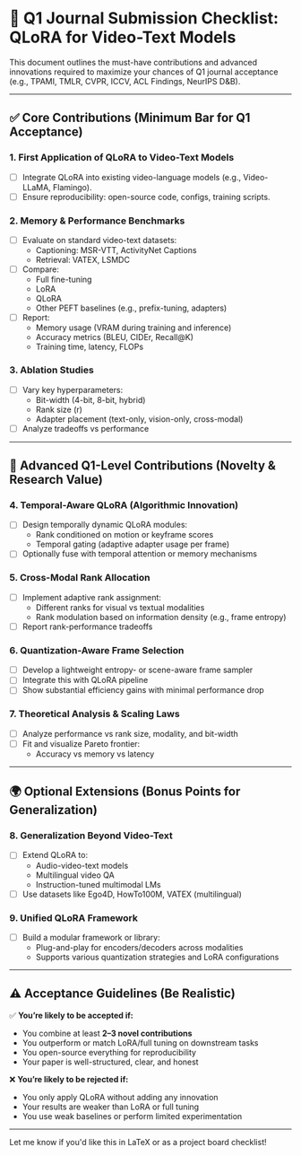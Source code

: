 # 🎯 Q1 Journal Submission Checklist: QLoRA for Video-Text Models

This document outlines the must-have contributions and advanced innovations required to maximize your chances of Q1 journal acceptance (e.g., TPAMI, TMLR, CVPR, ICCV, ACL Findings, NeurIPS D&B).

---

## ✅ Core Contributions (Minimum Bar for Q1 Acceptance)

### 1. First Application of QLoRA to Video-Text Models
- [ ] Integrate QLoRA into existing video-language models (e.g., Video-LLaMA, Flamingo).
- [ ] Ensure reproducibility: open-source code, configs, training scripts.

### 2. Memory & Performance Benchmarks
- [ ] Evaluate on standard video-text datasets:
  - Captioning: MSR-VTT, ActivityNet Captions
  - Retrieval: VATEX, LSMDC
- [ ] Compare:
  - Full fine-tuning
  - LoRA
  - QLoRA
  - Other PEFT baselines (e.g., prefix-tuning, adapters)
- [ ] Report:
  - Memory usage (VRAM during training and inference)
  - Accuracy metrics (BLEU, CIDEr, Recall@K)
  - Training time, latency, FLOPs

### 3. Ablation Studies
- [ ] Vary key hyperparameters:
  - Bit-width (4-bit, 8-bit, hybrid)
  - Rank size (r)
  - Adapter placement (text-only, vision-only, cross-modal)
- [ ] Analyze tradeoffs vs performance

---

## 🚀 Advanced Q1-Level Contributions (Novelty & Research Value)

### 4. Temporal-Aware QLoRA (Algorithmic Innovation)
- [ ] Design temporally dynamic QLoRA modules:
  - Rank conditioned on motion or keyframe scores
  - Temporal gating (adaptive adapter usage per frame)
- [ ] Optionally fuse with temporal attention or memory mechanisms

### 5. Cross-Modal Rank Allocation
- [ ] Implement adaptive rank assignment:
  - Different ranks for visual vs textual modalities
  - Rank modulation based on information density (e.g., frame entropy)
- [ ] Report rank-performance tradeoffs

### 6. Quantization-Aware Frame Selection
- [ ] Develop a lightweight entropy- or scene-aware frame sampler
- [ ] Integrate this with QLoRA pipeline
- [ ] Show substantial efficiency gains with minimal performance drop

### 7. Theoretical Analysis & Scaling Laws
- [ ] Analyze performance vs rank size, modality, and bit-width
- [ ] Fit and visualize Pareto frontier:
  - Accuracy vs memory vs latency

---

## 🌍 Optional Extensions (Bonus Points for Generalization)

### 8. Generalization Beyond Video-Text
- [ ] Extend QLoRA to:
  - Audio-video-text models
  - Multilingual video QA
  - Instruction-tuned multimodal LMs
- [ ] Use datasets like Ego4D, HowTo100M, VATEX (multilingual)

### 9. Unified QLoRA Framework
- [ ] Build a modular framework or library:
  - Plug-and-play for encoders/decoders across modalities
  - Supports various quantization strategies and LoRA configurations

---

## ⚠️ Acceptance Guidelines (Be Realistic)

✅ **You’re likely to be accepted if:**
- You combine at least **2–3 novel contributions**
- You outperform or match LoRA/full tuning on downstream tasks
- You open-source everything for reproducibility
- Your paper is well-structured, clear, and honest

❌ **You’re likely to be rejected if:**
- You only apply QLoRA without adding any innovation
- Your results are weaker than LoRA or full tuning
- You use weak baselines or perform limited experimentation

---

Let me know if you'd like this in LaTeX or as a project board checklist!
